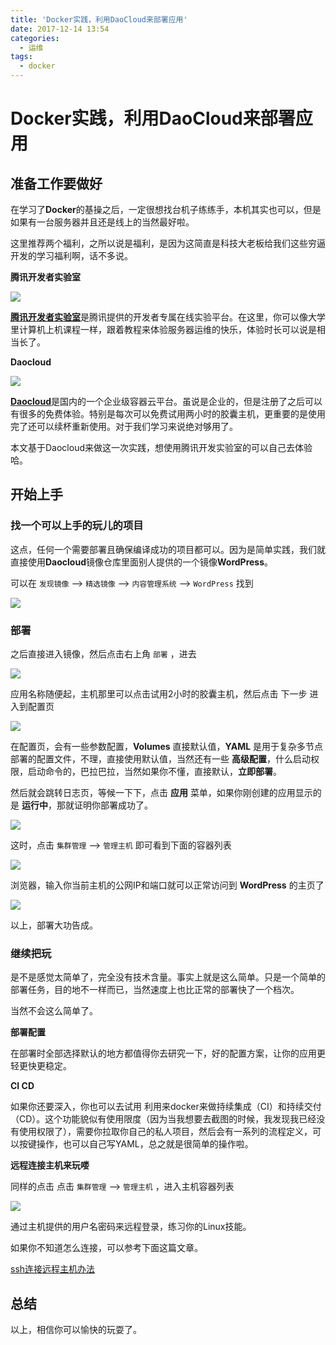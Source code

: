 ```yaml
---
title: 'Docker实践，利用DaoCloud来部署应用'
date: 2017-12-14 13:54
categories:
  - 运维
tags:
  - docker
---
```


# **Docker实践，利用DaoCloud来部署应用**

## **准备工作要做好**

在学习了**Docker**的基操之后，一定很想找台机子练练手，本机其实也可以，但是如果有一台服务器并且还是线上的当然最好啦。

这里推荐两个福利，之所以说是福利，是因为这简直是科技大老板给我们这些穷逼开发的学习福利啊，话不多说。

**腾讯开发者实验室**

![](http://ww1.sinaimg.cn/large/86c7c947gy1fmg43jt7bqj227s14gk0t.jpg)

[**腾讯开发者实验室**](https://cloud.tencent.com/developer/labs/gallery)是腾讯提供的开发者专属在线实验平台。在这里，你可以像大学里计算机上机课程一样，跟着教程来体验服务器运维的快乐，体验时长可以说是相当长了。

**Daocloud**

![](http://ww1.sinaimg.cn/large/86c7c947gy1fmg43jz19ij227013iqe1.jpg)

[**Daocloud**](http://www.daocloud.io/)是国内的一个企业级容器云平台。虽说是企业的，但是注册了之后可以有很多的免费体验。特别是每次可以免费试用两小时的胶囊主机，更重要的是使用完了还可以续杯重新使用。对于我们学习来说绝对够用了。

本文基于Daocloud来做这一次实践，想使用腾讯开发实验室的可以自己去体验哈。

## **开始上手**

### **找一个可以上手的玩儿的项目**

这点，任何一个需要部署且确保编译成功的项目都可以。因为是简单实践，我们就直接使用**Daocloud**镜像仓库里面别人提供的一个镜像**WordPress**。

可以在 `发现镜像` --> `精选镜像` --> `内容管理系统` --> `WordPress` 找到

![](http://ww1.sinaimg.cn/large/86c7c947gy1fmg43j0j3dj227s0yw44s.jpg)

### **部署**

之后直接进入镜像，然后点击右上角 `部署` ，进去

![](http://ww1.sinaimg.cn/large/86c7c947gy1fmg4lr1rrvj21s70uujud.jpg)

应用名称随便起，主机那里可以点击试用2小时的胶囊主机，然后点击 下一步 进入到配置页

![](http://ww1.sinaimg.cn/large/86c7c947gy1fmg4lquq6gj21vy144aeo.jpg)

在配置页，会有一些参数配置，**Volumes** 直接默认值，**YAML** 是用于复杂多节点部署的配置文件，不理，直接使用默认值，当然还有一些 **高级配置**，什么启动权限，启动命令的，巴拉巴拉，当然如果你不懂，直接默认，**立即部署**。

然后就会跳转日志页，等候一下下，点击 **应用** 菜单，如果你刚创建的应用显示的是 **运行中**，那就证明你部署成功了。

![](http://ww1.sinaimg.cn/large/86c7c947gy1fmg4lq5llij21t6081dha.jpg)

这时，点击 `集群管理` --> `管理主机` 即可看到下面的容器列表

![](http://ww1.sinaimg.cn/large/86c7c947gy1fmg4lr0y0nj221c10sjy7.jpg)

浏览器，输入你当前主机的公网IP和端口就可以正常访问到 **WordPress** 的主页了

![](http://ww1.sinaimg.cn/large/86c7c947gy1fmg4lr1p9nj214w13jgph.jpg)

以上，部署大功告成。

### **继续把玩**

是不是感觉太简单了，完全没有技术含量。事实上就是这么简单。只是一个简单的部署任务，目的地不一样而已，当然速度上也比正常的部署快了一个档次。

当然不会这么简单了。

**部署配置**

在部署时全部选择默认的地方都值得你去研究一下，好的配置方案，让你的应用更轻更快更稳定。

**CI CD**

如果你还要深入，你也可以去试用 利用来docker来做持续集成（CI）和持续交付（CD）。这个功能貌似有使用限度（因为当我想要去截图的时候，我发现我已经没有使用权限了），需要你拉取你自己的私人项目，然后会有一系列的流程定义，可以按键操作，也可以自己写YAML，总之就是很简单的操作啦。

**远程连接主机来玩喽**

同样的点击 点击 `集群管理` --> `管理主机` ，进入主机容器列表

![](http://ww1.sinaimg.cn/large/86c7c947gy1fmg85won3aj213a0hcwgk.jpg)

通过主机提供的用户名密码来远程登录，练习你的Linux技能。

如果你不知道怎么连接，可以参考下面这篇文章。

[ssh连接远程主机办法](https://help.aliyun.com/document_detail/51798.html?spm=5176.doc25429.2.13.s1A6X1)


## **总结**

以上，相信你可以愉快的玩耍了。









